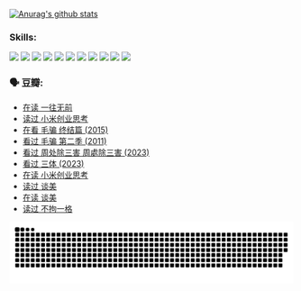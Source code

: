 
[![Anurag's github stats](https://github-readme-stats.vercel.app/api?username=w940853815)](https://github.com/anuraghazra/github-readme-stats)

### Skills:

<code><img height="32" src="https://cdn.jsdelivr.net/npm/simple-icons@v5/icons/python.svg"></code>
<code><img height="32" src="https://cdn.jsdelivr.net/npm/simple-icons@v5/icons/javascript.svg"></code>
<code><img height="32" src="https://cdn.jsdelivr.net/npm/simple-icons@v5/icons/django.svg"></code>
<code><img height="32" src="https://cdn.jsdelivr.net/npm/simple-icons@v5/icons/flask.svg"></code>
<code><img height="32" src="https://cdn.jsdelivr.net/npm/simple-icons@v5/icons/vuetify.svg"></code>
<code><img height="32" src="https://cdn.jsdelivr.net/npm/simple-icons@v5/icons/git.svg"></code>
<code><img height="32" src="https://cdn.jsdelivr.net/npm/simple-icons@v5/icons/docker.svg"></code>
<code><img height="32" src="https://cdn.jsdelivr.net/npm/simple-icons@v5/icons/postgresql.svg"></code>
<code><img height="32" src="https://cdn.jsdelivr.net/npm/simple-icons@v5/icons/elasticsearch.svg"></code>
<code><img height="32" src="https://cdn.jsdelivr.net/npm/simple-icons@v5/icons/macos.svg"></code>
<code><img height="32" src="https://cdn.jsdelivr.net/npm/simple-icons@v5/icons/linux.svg"></code>

### 🗣 豆瓣:

<!-- DOUBAN-ACTIVITIES:START -->
- [在读 一往无前](https://www.douban.com/people/136069238/status/4590507310/?_i=14515164)
- [读过 小米创业思考](https://www.douban.com/people/136069238/status/4590506983/?_i=14515164)
- [在看 毛骗 终结篇‎ (2015)](https://www.douban.com/people/136069238/status/4581971924/?_i=14515164)
- [看过 毛骗 第二季‎ (2011)](https://www.douban.com/people/136069238/status/4581971810/?_i=14515164)
- [看过 周处除三害 周處除三害‎ (2023)](https://www.douban.com/people/136069238/status/4575646701/?_i=14515164)
- [看过 三体‎ (2023)](https://www.douban.com/people/136069238/status/4574263039/?_i=14515164)
- [在读 小米创业思考](https://www.douban.com/people/136069238/status/4572047905/?_i=14515164)
- [读过 谈美](https://www.douban.com/people/136069238/status/4572047629/?_i=14515164)
- [在读 谈美](https://www.douban.com/people/136069238/status/4560861771/?_i=14515164)
- [读过 不拘一格](https://www.douban.com/people/136069238/status/4560861445/?_i=14515164)
<!-- DOUBAN-ACTIVITIES:END -->


![Snake animation](https://raw.githubusercontent.com/w940853815/w940853815/output/github-contribution-grid-snake.svg)

<!--
**w940853815/w940853815** is a ✨ _special_ ✨ repository because its `README.md` (this file) appears on your GitHub profile.

Here are some ideas to get you started:

- 🔭 I’m currently working on ...
- 🌱 I’m currently learning ...
- 👯 I’m looking to collaborate on ...
- 🤔 I’m looking for help with ...
- 💬 Ask me about ...
- 📫 How to reach me: ...
- 😄 Pronouns: ...
- ⚡ Fun fact: ...
-->

